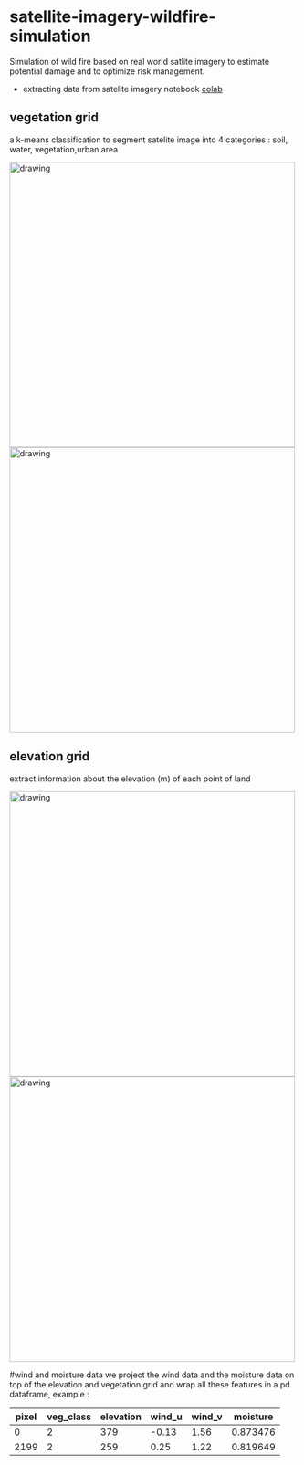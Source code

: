 # satellite-imagery-wildfire-simulation
Simulation of wild fire based on real world satlite imagery to estimate potential damage and to optimize risk management.

* extracting data from satelite imagery notebook [colab](https://colab.research.google.com/drive/1xwIUGick9HLaP-HN5vj4ibcZZvoyCalv?usp=sharing)

## vegetation grid 

a k-means classification to segment satelite image into 4 categories : soil, water, vegetation,urban area

<img src="https://user-images.githubusercontent.com/84399880/132776721-2fed4938-d6c9-44b1-825b-2e7a6452fd7c.png" alt="drawing" style="width:500px;"/>
<img src="https://user-images.githubusercontent.com/84399880/132776731-794ee175-22e2-42de-b169-df9106265b5c.png" alt="drawing" style="width:500px;"/>

## elevation grid

extract information about the elevation (m) of each point of land

<img src="https://user-images.githubusercontent.com/84399880/132777099-cd9e3ed4-ab01-47ba-898f-93bd11ced6a6.png" alt="drawing" style="width:500px;"/>
<img src="https://user-images.githubusercontent.com/84399880/132777202-25540eae-44ae-4cca-8888-dbba65549980.png" alt="drawing" style="width:500px;"/>


#wind and moisture data
we project the wind data and the moisture data on top of the elevation and vegetation grid and wrap all these features in a pd dataframe, example :

pixel | veg_class	| elevation | wind_u	| wind_v | moisture
----|---|---|---|---|---------
0 |	2 |	379 |	-0.13 |	1.56 |	0.873476
2199 | 2|	259|	0.25|	1.22|	0.819649
